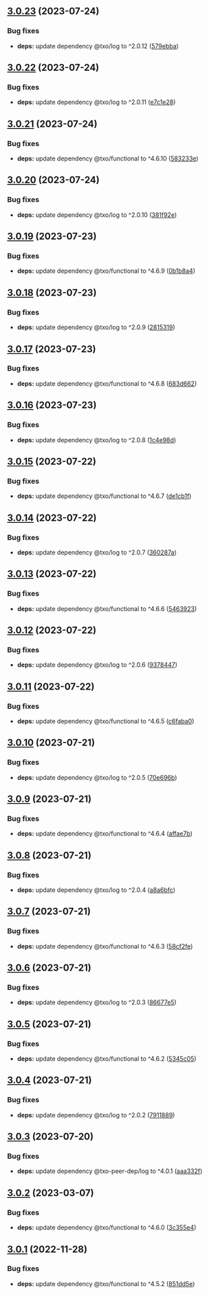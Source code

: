 ## [3.0.23](https://github.com/technology-studio/redux-persist-utils/compare/v3.0.22...v3.0.23) (2023-07-24)


### Bug fixes

* **deps:** update dependency @txo/log to ^2.0.12 ([579ebba](https://github.com/technology-studio/redux-persist-utils/commit/579ebba29a2ddc7ef4c4aa359bf30e2222bfb8a2))

## [3.0.22](https://github.com/technology-studio/redux-persist-utils/compare/v3.0.21...v3.0.22) (2023-07-24)


### Bug fixes

* **deps:** update dependency @txo/log to ^2.0.11 ([e7c1e28](https://github.com/technology-studio/redux-persist-utils/commit/e7c1e28381f4b1746cb7766ed2bc83d18573ef89))

## [3.0.21](https://github.com/technology-studio/redux-persist-utils/compare/v3.0.20...v3.0.21) (2023-07-24)


### Bug fixes

* **deps:** update dependency @txo/functional to ^4.6.10 ([583233e](https://github.com/technology-studio/redux-persist-utils/commit/583233ed4ef79d44ac3b1c745b0482efbcc66f82))

## [3.0.20](https://github.com/technology-studio/redux-persist-utils/compare/v3.0.19...v3.0.20) (2023-07-24)


### Bug fixes

* **deps:** update dependency @txo/log to ^2.0.10 ([381f92e](https://github.com/technology-studio/redux-persist-utils/commit/381f92e8c2bcb50a52458745e748fe812027cc6d))

## [3.0.19](https://github.com/technology-studio/redux-persist-utils/compare/v3.0.18...v3.0.19) (2023-07-23)


### Bug fixes

* **deps:** update dependency @txo/functional to ^4.6.9 ([0b1b8a4](https://github.com/technology-studio/redux-persist-utils/commit/0b1b8a4cf11e963508c21da1371c20c4540e0ccc))

## [3.0.18](https://github.com/technology-studio/redux-persist-utils/compare/v3.0.17...v3.0.18) (2023-07-23)


### Bug fixes

* **deps:** update dependency @txo/log to ^2.0.9 ([2815319](https://github.com/technology-studio/redux-persist-utils/commit/28153199ae50a3c6ed95ac148d6368a84ea01ae5))

## [3.0.17](https://github.com/technology-studio/redux-persist-utils/compare/v3.0.16...v3.0.17) (2023-07-23)


### Bug fixes

* **deps:** update dependency @txo/functional to ^4.6.8 ([683d662](https://github.com/technology-studio/redux-persist-utils/commit/683d662b6c79a131859b740ba538fcace9780bf6))

## [3.0.16](https://github.com/technology-studio/redux-persist-utils/compare/v3.0.15...v3.0.16) (2023-07-23)


### Bug fixes

* **deps:** update dependency @txo/log to ^2.0.8 ([1c4e98d](https://github.com/technology-studio/redux-persist-utils/commit/1c4e98dad4180d806e9f87537ab53c921f04607c))

## [3.0.15](https://github.com/technology-studio/redux-persist-utils/compare/v3.0.14...v3.0.15) (2023-07-22)


### Bug fixes

* **deps:** update dependency @txo/functional to ^4.6.7 ([de1cb1f](https://github.com/technology-studio/redux-persist-utils/commit/de1cb1f218ce50d9a1139f06289c6081944bd595))

## [3.0.14](https://github.com/technology-studio/redux-persist-utils/compare/v3.0.13...v3.0.14) (2023-07-22)


### Bug fixes

* **deps:** update dependency @txo/log to ^2.0.7 ([360287a](https://github.com/technology-studio/redux-persist-utils/commit/360287a3995cabc4c9c79e22862a830ddffc515b))

## [3.0.13](https://github.com/technology-studio/redux-persist-utils/compare/v3.0.12...v3.0.13) (2023-07-22)


### Bug fixes

* **deps:** update dependency @txo/functional to ^4.6.6 ([5463923](https://github.com/technology-studio/redux-persist-utils/commit/5463923857e7d75d8885a4a014b372c6d5dd6e35))

## [3.0.12](https://github.com/technology-studio/redux-persist-utils/compare/v3.0.11...v3.0.12) (2023-07-22)


### Bug fixes

* **deps:** update dependency @txo/log to ^2.0.6 ([9378447](https://github.com/technology-studio/redux-persist-utils/commit/937844751acd87332f149394e4ee60b99673ea5a))

## [3.0.11](https://github.com/technology-studio/redux-persist-utils/compare/v3.0.10...v3.0.11) (2023-07-22)


### Bug fixes

* **deps:** update dependency @txo/functional to ^4.6.5 ([c6faba0](https://github.com/technology-studio/redux-persist-utils/commit/c6faba0f7a50f85e0224151dabfb77825e36f910))

## [3.0.10](https://github.com/technology-studio/redux-persist-utils/compare/v3.0.9...v3.0.10) (2023-07-21)


### Bug fixes

* **deps:** update dependency @txo/log to ^2.0.5 ([70e696b](https://github.com/technology-studio/redux-persist-utils/commit/70e696b3fa4b2c25f5696e827f6fb19e81aceb0a))

## [3.0.9](https://github.com/technology-studio/redux-persist-utils/compare/v3.0.8...v3.0.9) (2023-07-21)


### Bug fixes

* **deps:** update dependency @txo/functional to ^4.6.4 ([affae7b](https://github.com/technology-studio/redux-persist-utils/commit/affae7b6f07d30def0b103850a4350a3cc53cea6))

## [3.0.8](https://github.com/technology-studio/redux-persist-utils/compare/v3.0.7...v3.0.8) (2023-07-21)


### Bug fixes

* **deps:** update dependency @txo/log to ^2.0.4 ([a8a6bfc](https://github.com/technology-studio/redux-persist-utils/commit/a8a6bfcc6966d44d46508ee81f09ef4a5bc66b4e))

## [3.0.7](https://github.com/technology-studio/redux-persist-utils/compare/v3.0.6...v3.0.7) (2023-07-21)


### Bug fixes

* **deps:** update dependency @txo/functional to ^4.6.3 ([58cf2fe](https://github.com/technology-studio/redux-persist-utils/commit/58cf2fec6716ba110df336e9430b80ab45fb27c1))

## [3.0.6](https://github.com/technology-studio/redux-persist-utils/compare/v3.0.5...v3.0.6) (2023-07-21)


### Bug fixes

* **deps:** update dependency @txo/log to ^2.0.3 ([86677e5](https://github.com/technology-studio/redux-persist-utils/commit/86677e5bbf4c991683502340838a9c90909642a1))

## [3.0.5](https://github.com/technology-studio/redux-persist-utils/compare/v3.0.4...v3.0.5) (2023-07-21)


### Bug fixes

* **deps:** update dependency @txo/functional to ^4.6.2 ([5345c05](https://github.com/technology-studio/redux-persist-utils/commit/5345c0588738c9633ae1155864f4b3e3a39cf7c1))

## [3.0.4](https://github.com/technology-studio/redux-persist-utils/compare/v3.0.3...v3.0.4) (2023-07-21)


### Bug fixes

* **deps:** update dependency @txo/log to ^2.0.2 ([7911889](https://github.com/technology-studio/redux-persist-utils/commit/7911889bb6caca7c0476dac0de4cef954b588642))

## [3.0.3](https://github.com/technology-studio/redux-persist-utils/compare/v3.0.2...v3.0.3) (2023-07-20)


### Bug fixes

* **deps:** update dependency @txo-peer-dep/log to ^4.0.1 ([aaa332f](https://github.com/technology-studio/redux-persist-utils/commit/aaa332fcd729ec6bd1b4609b73492a42131109ec))

## [3.0.2](https://github.com/technology-studio/redux-persist-utils/compare/v3.0.1...v3.0.2) (2023-03-07)


### Bug fixes

* **deps:** update dependency @txo/functional to ^4.6.0 ([3c355e4](https://github.com/technology-studio/redux-persist-utils/commit/3c355e4d3eb36267ba8566285bfef5a8d4d3c72a))

## [3.0.1](https://github.com/technology-studio/redux-persist-utils/compare/v3.0.0...v3.0.1) (2022-11-28)


### Bug fixes

* **deps:** update dependency @txo/functional to ^4.5.2 ([851dd5e](https://github.com/technology-studio/redux-persist-utils/commit/851dd5efc1a1bd3b2468c4dbb92a2fd5b3ba0b02))
